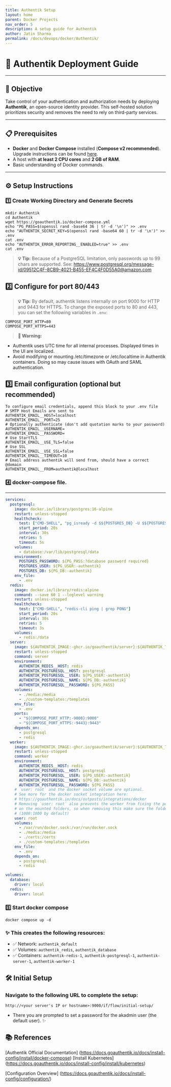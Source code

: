```yaml
---
title: Authentik Setup
layout: home
parent: Docker Projects
nav_order: 5
description: A setup guide for Authentik
author: Jatin Sharma
permalink: /docs/devops/docker/Authentik/
---
```


# 🚀 **Authentik Deployment Guide**

---

## 🎯 **Objective**
Take control of your authentication and authorization needs by deploying **Authentik**, an open-source identity provider. This self-hosted solution prioritizes security and removes the need to rely on third-party services.

---

## 📋 **Prerequisites**
- **Docker** and **Docker Compose** installed (**Compose v2 recommended**). Upgrade instructions can be found [here](https://docs.docker.com/compose/migrate/).
- A host with **at least 2 CPU cores** and **2 GB of RAM**.
- Basic understanding of Docker commands.

---

## ⚙️ **Setup Instructions**


### 1️⃣ Create Working Directory and Generate Secrets
```shell
mkdir Authentik
cd Authentik
wget https://goauthentik.io/docker-compose.yml
echo "PG_PASS=$(openssl rand -base64 36 | tr -d '\n')" >> .env
echo "AUTHENTIK_SECRET_KEY=$(openssl rand -base64 60 | tr -d '\n')" >> .env
cat .env
echo "AUTHENTIK_ERROR_REPORTING__ENABLED=true" >> .env
cat .env
```
> **💡 Tip:** Because of a PostgreSQL limitation, only passwords up to 99 chars are supported. See: https://www.postgresql.org/message-id/09512C4F-8CB9-4021-B455-EF4C4F0D55A0@amazon.com


##  2️⃣ Configure for port 80/443
> **💡 Tip:** By default, authentik listens internally on port 9000 for HTTP and 9443 for HTTPS. To change the exposed ports to 80 and 443, you can set the following variables in `.env`:

```shell
COMPOSE_PORT_HTTP=80
COMPOSE_PORT_HTTPS=443
```

> **🚨 Warning:**

* Authentik uses UTC time for all internal processes. Displayed times in the UI are localized.
* Avoid modifying or mounting /etc/timezone or /etc/localtime in Authentik containers. Doing so may cause issues with OAuth and SAML authentication.


## 3️⃣ Email configuration (optional but recommended)
```shell
To configure email credentials, append this block to your .env file
# SMTP Host Emails are sent to
AUTHENTIK_EMAIL__HOST=localhost
AUTHENTIK_EMAIL__PORT=25
# Optionally authenticate (don't add quotation marks to your password)
AUTHENTIK_EMAIL__USERNAME=
AUTHENTIK_EMAIL__PASSWORD=
# Use StartTLS
AUTHENTIK_EMAIL__USE_TLS=false
# Use SSL
AUTHENTIK_EMAIL__USE_SSL=false
AUTHENTIK_EMAIL__TIMEOUT=10
# Email address authentik will send from, should have a correct @domain
AUTHENTIK_EMAIL__FROM=authentik@localhost
```

### 4️⃣ docker-compose file.
---
```yaml
services:
  postgresql:
    image: docker.io/library/postgres:16-alpine
    restart: unless-stopped
    healthcheck:
      test: ["CMD-SHELL", "pg_isready -d $${POSTGRES_DB} -U $${POSTGRES_USER}"]
      start_period: 20s
      interval: 30s
      retries: 5
      timeout: 5s
    volumes:
      - database:/var/lib/postgresql/data
    environment:
      POSTGRES_PASSWORD: ${PG_PASS:?database password required}
      POSTGRES_USER: ${PG_USER:-authentik}
      POSTGRES_DB: ${PG_DB:-authentik}
    env_file:
      - .env
  redis:
    image: docker.io/library/redis:alpine
    command: --save 60 1 --loglevel warning
    restart: unless-stopped
    healthcheck:
      test: ["CMD-SHELL", "redis-cli ping | grep PONG"]
      start_period: 20s
      interval: 30s
      retries: 5
      timeout: 3s
    volumes:
      - redis:/data
  server:
    image: ${AUTHENTIK_IMAGE:-ghcr.io/goauthentik/server}:${AUTHENTIK_TAG:-2024.8.3}
    restart: unless-stopped
    command: server
    environment:
      AUTHENTIK_REDIS__HOST: redis
      AUTHENTIK_POSTGRESQL__HOST: postgresql
      AUTHENTIK_POSTGRESQL__USER: ${PG_USER:-authentik}
      AUTHENTIK_POSTGRESQL__NAME: ${PG_DB:-authentik}
      AUTHENTIK_POSTGRESQL__PASSWORD: ${PG_PASS}
    volumes:
      - ./media:/media
      - ./custom-templates:/templates
    env_file:
      - .env
    ports:
      - "${COMPOSE_PORT_HTTP:-9000}:9000"
      - "${COMPOSE_PORT_HTTPS:-9443}:9443"
    depends_on:
      - postgresql
      - redis
  worker:
    image: ${AUTHENTIK_IMAGE:-ghcr.io/goauthentik/server}:${AUTHENTIK_TAG:-2024.8.3}
    restart: unless-stopped
    command: worker
    environment:
      AUTHENTIK_REDIS__HOST: redis
      AUTHENTIK_POSTGRESQL__HOST: postgresql
      AUTHENTIK_POSTGRESQL__USER: ${PG_USER:-authentik}
      AUTHENTIK_POSTGRESQL__NAME: ${PG_DB:-authentik}
      AUTHENTIK_POSTGRESQL__PASSWORD: ${PG_PASS}
    # `user: root` and the docker socket volume are optional.
    # See more for the docker socket integration here:
    # https://goauthentik.io/docs/outposts/integrations/docker
    # Removing `user: root` also prevents the worker from fixing the permissions
    # on the mounted folders, so when removing this make sure the folders have the correct UID/GID
    # (1000:1000 by default)
    user: root
    volumes:
      - /var/run/docker.sock:/var/run/docker.sock
      - ./media:/media
      - ./certs:/certs
      - ./custom-templates:/templates
    env_file:
      - .env
    depends_on:
      - postgresql
      - redis

volumes:
  database:
    driver: local
  redis:
    driver: local
```

### 5️⃣ Start docker compose
```shell
docker compose up -d
```

### ✨ This creates the following resources:

* ✅ Network: `authentik_default`
* ✅ Volumes: `authentik_redis`, `authentik_database`
* ✅ Containers: `authentik-redis-1`, `authentik-postgresql-1`, `authentik-server-1`, `authentik-worker-1`


## 🛠️ Initial Setup
### Navigate to the following URL to complete the setup: 
```shell
http://<your server's IP or hostname>:9000/if/flow/initial-setup/
```
* There you are prompted to set a password for the akadmin user (the default user). ✨


## 📚 References
[Authentik Official Documentation] (https://docs.goauthentik.io/docs/install-config/install/docker-compose)
[Install Kubernetes] (https://docs.goauthentik.io/docs/install-config/install/kubernetes)

[Configuration Overview] (https://docs.goauthentik.io/docs/install-config/configuration/)